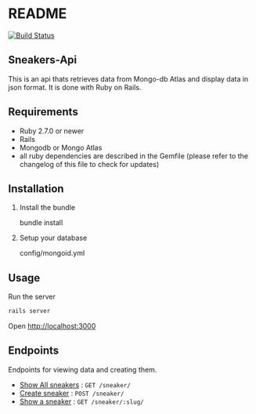 # README

[![Build Status](https://travis-ci.org/octangroup/sneakers-api.svg?branch=ch%2Fdocs)](https://travis-ci.org/octangroup/sneakers-api)

## Sneakers-Api

This is an api thats retrieves data from Mongo-db Atlas and display data in json format. It is done with Ruby on Rails.

## Requirements

- Ruby 2.7.0 or newer
- Rails
- Mongodb or Mongo Atlas
- all ruby dependencies are described in the Gemfile (please refer to the changelog of this file to check for updates)

## Installation

1) Install the bundle

    bundle install

2) Setup your database

     config/mongoid.yml

## Usage

Run the server

```bash
rails server
```

Open [http://localhost:3000](http://localhost:3000)

## Endpoints

Endpoints for viewing data and creating them.

- [Show All sneakers](sneaker/get.md) : `GET /sneaker/`
- [Create sneaker](sneaker/post.md) : `POST /sneaker/`
- [Show a sneaker](sneaker/slug/get.md) : `GET /sneaker/:slug/`
